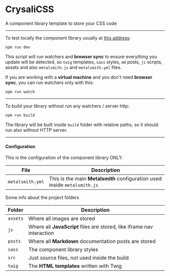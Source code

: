 # CrysaliCSS
A component library template to store your CSS code

---

To test locally the component library usually at [this address](http://localhost:3000):

```
npm run dev
```

This script will run watchers and **browser sync** to ensure everything you update will be detected, so `twig` templates, `sass` styles, `md` posts, `js` scripts, assets and also `metalsmith.js` and `metalsmith.yml` files.

If you are working with a **virtual machine** and you don't need **browser sync**, you can run watchers only with this:

```
npm run watch
```

---

To build your library without run any watchers / server http:

```
npm run build
```

The library will be built inside `build` folder with relative paths, so it should run also without HTTP server.

---

#### Configuration

This is the configuration of the component library ONLY.

| File | Description |
|-|-|
| `metalsmith.yml` | This is the main **Metalsmith** configuration used inside `metalsmith.js` |

Some info about the project folders

| Folder | Description |
|-|-|
| `assets` | Where all images are stored |
| `js` | Where all **JavaScript** files are stored, like iframe nav interaction |
| `posts` | Where all **Markdown** documentation posts are stored |
| `sass` | The component library styles |
| `src` | Just source files, not used inside the build |
| `twig` | The **HTML templates** written with Twig |
